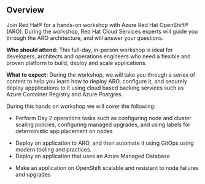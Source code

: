 <!-- ![home-page-image](./assets/images/home-page.png){ align=center } -->

## Overview
Join Red Hat® for a hands-on workshop with Azure Red Hat OpenShift® (ARO). During the workshop, Red Hat Cloud Services experts will guide you through the ARO architecture, and will answer your questions.

**Who should attend:** This full-day, in-person workshop is ideal for developers, architects and operations engineers who need a flexible and proven platform to build, deploy and scale applications.

**What to expect:** During the workshop, we will take you through a series of content to help you learn how to deploy ARO, configure it, and securely deploy appplications to it using cloud based backing services such as Azure Container Registry and Azure Postgres.

During this hands on workshop we will cover the following:

<!-- - Deploying Azure Red Hat OpenShift clusters -->
- Perform Day 2 operations tasks such as configuring node and cluster scaling policies, configuring managed upgrades, and using labels for deterministic app placement on nodes
<!-- - Learn how to leverage the built in Observability tooling -->
- Deploy an application to ARO, and then automate it using GitOps <!-- and Pipelines --> using modern tooling and practices.
- Deploy an application that uses an Azure Managed Database
<!-- - Learn how to use OpenShift Service Mesh for application observability and tracing -->
- Make an application on OpenShift scalable and resistant to node failures and upgrades
